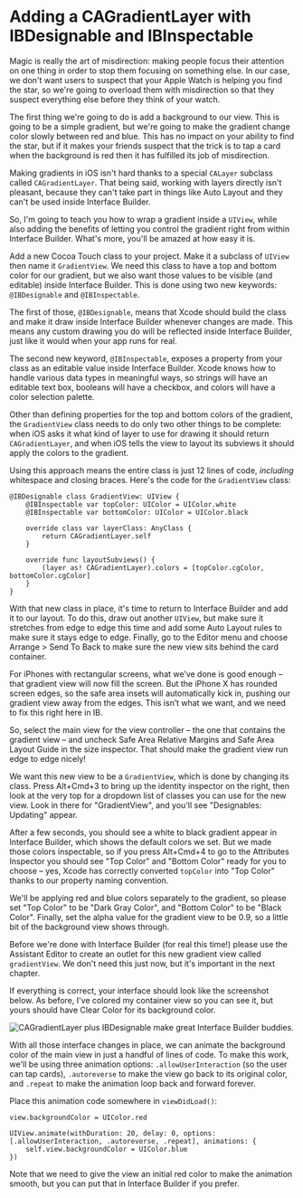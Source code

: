 # Adding a CAGradientLayer with IBDesignable and IBInspectable

Magic is really the art of misdirection: making people focus their attention on one thing in order to stop them focusing on something else. In our case, we don't want users to suspect that your Apple Watch is helping you find the star, so we're going to overload them with misdirection so that they suspect everything else before they think of your watch.

The first thing we're going to do is add a background to our view. This is going to be a simple gradient, but we're going to make the gradient change color slowly between red and blue. This has no impact on your ability to find the star, but if it makes your friends suspect that the trick is to tap a card when the background is red then it has fulfilled its job of misdirection.

Making gradients in iOS isn't hard thanks to a special `CALayer` subclass called `CAGradientLayer`. That being said, working with layers directly isn't pleasant, because they can't take part in things like Auto Layout and they can't be used inside Interface Builder.

So, I'm going to teach you how to wrap a gradient inside a `UIView`, while also adding the benefits of letting you control the gradient right from within Interface Builder. What's more, you'll be amazed at how easy it is.

Add a new Cocoa Touch class to your project. Make it a subclass of `UIView` then name it `GradientView`. We need this class to have a top and bottom color for our gradient, but we also want those values to be visible (and editable) inside Interface Builder. This is done using two new keywords: `@IBDesignable` and `@IBInspectable`.

The first of those, `@IBDesignable`, means that Xcode should build the class and make it draw inside Interface Builder whenever changes are made. This means any custom drawing you do will be reflected inside Interface Builder, just like it would when your app runs for real.

The second new keyword, `@IBInspectable`, exposes a property from your class as an editable value inside Interface Builder. Xcode knows how to handle various data types in meaningful ways, so strings will have an editable text box, booleans will have a checkbox, and colors will have a color selection palette.

Other than defining properties for the top and bottom colors of the gradient, the `GradientView` class needs to do only two other things to be complete: when iOS asks it what kind of layer to use for drawing it should return `CAGradientLayer`, and when iOS tells the view to layout its subviews it should apply the colors to the gradient.

Using this approach means the entire class is just 12 lines of code, *including* whitespace and closing braces. Here's the code for the `GradientView` class:

    @IBDesignable class GradientView: UIView {
        @IBInspectable var topColor: UIColor = UIColor.white
        @IBInspectable var bottomColor: UIColor = UIColor.black

        override class var layerClass: AnyClass {
            return CAGradientLayer.self
        }

        override func layoutSubviews() {
            (layer as! CAGradientLayer).colors = [topColor.cgColor, bottomColor.cgColor]
        }
    }

With that new class in place, it's time to return to Interface Builder and add it to our layout. To do this, draw out another `UIView`, but make sure it stretches from edge to edge this time and add some Auto Layout rules to make sure it stays edge to edge. Finally, go to the Editor menu and choose Arrange > Send To Back to make sure the new view sits behind the card container.

For iPhones with rectangular screens, what we’ve done is good enough – that gradient view will now fill the screen. But the iPhone X has rounded screen edges, so the safe area insets will automatically kick in, pushing our gradient view away from the edges. This isn’t what we want, and we need to fix this right here in IB.

So, select the main view for the view controller – the one that contains the gradient view – and uncheck Safe Area Relative Margins and Safe Area Layout Guide in the size inspector. That should make the gradient view run edge to edge nicely!

We want this new view to be a `GradientView`, which is done by changing its class. Press Alt+Cmd+3 to bring up the identity inspector on the right, then look at the very top for a dropdown list of classes you can use for the new view. Look in there for "GradientView", and you'll see "Designables: Updating" appear.

After a few seconds, you should see a white to black gradient appear in Interface Builder, which shows the default colors we set. But we made those colors inspectable, so if you press Alt+Cmd+4 to go to the Attributes Inspector you should see "Top Color" and "Bottom Color" ready for you to choose – yes, Xcode has correctly converted `topColor` into "Top Color" thanks to our property naming convention.

We'll be applying red and blue colors separately to the gradient, so please set "Top Color" to be "Dark Gray Color", and "Bottom Color" to be "Black Color". Finally, set the alpha value for the gradient view to be 0.9, so a little bit of the background view shows through.

Before we're done with Interface Builder (for real this time!) please use the Assistant Editor to create an outlet for this new gradient view called `gradientView`. We don't need this just now, but it's important in the next chapter.

If everything is correct, your interface should look like the screenshot below. As before, I've colored my container view so you can see it, but yours should have Clear Color for its background color.

![CAGradientLayer plus IBDesignable make great Interface Builder buddies.](37-3.png)

With all those interface changes in place, we can animate the background color of the main view in just a handful of lines of code. To make this work, we'll be using three animation options: `.allowUserInteraction` (so the user can tap cards), `.autoreverse` to make the view go back to its original color, and `.repeat` to make the animation loop back and forward forever.

Place this animation code somewhere in `viewDidLoad()`:

    view.backgroundColor = UIColor.red

    UIView.animate(withDuration: 20, delay: 0, options: [.allowUserInteraction, .autoreverse, .repeat], animations: {
        self.view.backgroundColor = UIColor.blue
    })

Note that we need to give the view an initial red color to make the animation smooth, but you can put that in Interface Builder if you prefer.
